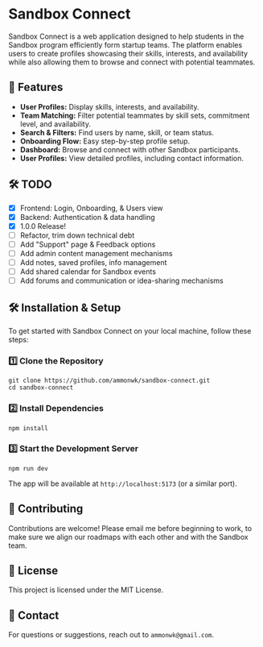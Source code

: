 # Sandbox Connect

Sandbox Connect is a web application designed to help students in the Sandbox program efficiently form startup teams. The platform enables users to create profiles showcasing their skills, interests, and availability while also allowing them to browse and connect with potential teammates. 

## 🚀 Features
- **User Profiles:** Display skills, interests, and availability.
- **Team Matching:** Filter potential teammates by skill sets, commitment level, and availability.
- **Search & Filters:** Find users by name, skill, or team status.
- **Onboarding Flow:** Easy step-by-step profile setup.
- **Dashboard:** Browse and connect with other Sandbox participants.
- **User Profiles:** View detailed profiles, including contact information.

## 🛠️ TODO

- [x] Frontend: Login, Onboarding, & Users view
- [x] Backend: Authentication & data handling
- [x] 1.0.0 Release!
- [ ] Refactor, trim down technical debt
- [ ] Add "Support" page & Feedback options
- [ ] Add admin content management mechanisms
- [ ] Add notes, saved profiles, info management
- [ ] Add shared calendar for Sandbox events
- [ ] Add forums and communication or idea-sharing mechanisms

## 🛠️ Installation & Setup
To get started with Sandbox Connect on your local machine, follow these steps:

### 1️⃣ Clone the Repository
```
git clone https://github.com/ammonwk/sandbox-connect.git
cd sandbox-connect
```

### 2️⃣ Install Dependencies
```
npm install
```

### 3️⃣ Start the Development Server
```
npm run dev
```

The app will be available at `http://localhost:5173` (or a similar port).

## 🤝 Contributing
Contributions are welcome! Please email me before beginning to work, to make sure
we align our roadmaps with each other and with the Sandbox team.

## 📜 License
This project is licensed under the MIT License.

## 📧 Contact
For questions or suggestions, reach out to `ammonwk@gmail.com`.